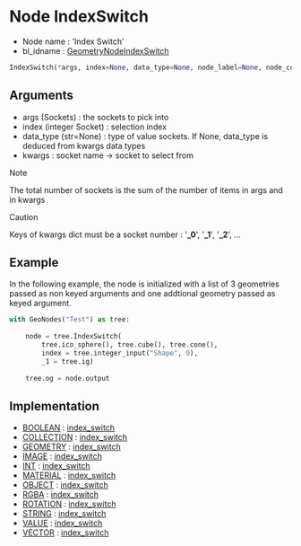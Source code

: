 # Node IndexSwitch

- Node name : 'Index Switch'
- bl_idname : [GeometryNodeIndexSwitch](https://docs.blender.org/api/current/bpy.types.GeometryNodeIndexSwitch.html)

> 
``` python
IndexSwitch(*args, index=None, data_type=None, node_label=None, node_color=None, **kwargs)
```

## Arguments
- args (Sockets) : the sockets to pick into
- index (integer Socket) : selection index
- data_type (str=None) : type of value sockets. If None, data_type is deduced from kwargs data types
- kwargs : socket name -> socket to select from

> [!NOTE]
> The total number of sockets is the sum of the number of items in args and in kwargs

> [!CAUTION]
> Keys of kwargs dict must be a socket number : '**_0**', '**_1**', '**_2**', ... 

## Example

In the following example, the node is initialized with a list of 3 geometries passed as non keyed arguments
and one addtional geometry passed as keyed argument.

``` python
with GeoNodes("Test") as tree:
    
    node = tree.IndexSwitch(
        tree.ico_sphere(), tree.cube(), tree.cone(),
        index = tree.integer_input("Shape", 0),
        _1 = tree.ig)
        
    tree.og = node.output
```


## Implementation

- [BOOLEAN](/docs/GeoNodes/socket_BOOLEAN.md) : [index_switch](/docs/GeoNodes/socket_BOOLEAN.md#index_switch)
- [COLLECTION](/docs/GeoNodes/socket_COLLECTION.md) : [index_switch](/docs/GeoNodes/socket_COLLECTION.md#index_switch)
- [GEOMETRY](/docs/GeoNodes/socket_GEOMETRY.md) : [index_switch](/docs/GeoNodes/socket_GEOMETRY.md#index_switch)
- [IMAGE](/docs/GeoNodes/socket_IMAGE.md) : [index_switch](/docs/GeoNodes/socket_IMAGE.md#index_switch)
- [INT](/docs/GeoNodes/socket_INT.md) : [index_switch](/docs/GeoNodes/socket_INT.md#index_switch)
- [MATERIAL](/docs/GeoNodes/socket_MATERIAL.md) : [index_switch](/docs/GeoNodes/socket_MATERIAL.md#index_switch)
- [OBJECT](/docs/GeoNodes/socket_OBJECT.md) : [index_switch](/docs/GeoNodes/socket_OBJECT.md#index_switch)
- [RGBA](/docs/GeoNodes/socket_RGBA.md) : [index_switch](/docs/GeoNodes/socket_RGBA.md#index_switch)
- [ROTATION](/docs/GeoNodes/socket_ROTATION.md) : [index_switch](/docs/GeoNodes/socket_ROTATION.md#index_switch)
- [STRING](/docs/GeoNodes/socket_STRING.md) : [index_switch](/docs/GeoNodes/socket_STRING.md#index_switch)
- [VALUE](/docs/GeoNodes/socket_VALUE.md) : [index_switch](/docs/GeoNodes/socket_VALUE.md#index_switch)
- [VECTOR](/docs/GeoNodes/socket_VECTOR.md) : [index_switch](/docs/GeoNodes/socket_VECTOR.md#index_switch)

